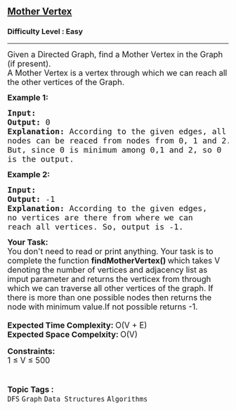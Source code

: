 <h2><a href="https://practice.geeksforgeeks.org/problems/mother-vertex/1">Mother Vertex</a></h2><h3>Difficulty Level : Easy</h3><hr><div class="problems_problem_content__Xm_eO"><p><span style="font-size: 18px;">Given a Directed Graph, find a Mother Vertex in the Graph (if present).&nbsp;<br>A Mother Vertex is a vertex through which we can reach all the other vertices of the Graph.</span></p>
<p><span style="font-size: 18px;"><strong>Example 1:</strong></span></p>
<pre><span style="font-size: 18px;"><strong>Input: 
</strong></span><img src="https://media.geeksforgeeks.org/img-practice/PROD/addEditProblem/701116/Web/Other/a5cc2f40-e569-4761-b6df-16b72658a270_1685086764.png" alt="">
<span style="font-size: 18px;"><strong>Output: </strong>0
<strong>Explanation: </strong>According to the given edges, all 
nodes can be reaced from nodes from 0, 1 and 2. 
But, since 0 is minimum among 0,1 and 2, so 0 
is the output.</span>
</pre>
<p><span style="font-size: 18px;"><strong>Example 2:</strong></span></p>
<pre><span style="font-size: 18px;"><strong>Input: </strong>
</span><img src="https://media.geeksforgeeks.org/img-practice/PROD/addEditProblem/701116/Web/Other/5e3e183b-258d-4f95-9c5d-83eb5f5549ef_1685086764.png" alt="">
<strong><span style="font-size: 18px;">Output: </span></strong><span style="font-size: 18px;">-1
<strong>Explanation: </strong>According to the given edges, 
no vertices are there from where we can 
reach all vertices. So, output is -1.</span>
</pre>
<p><span style="font-size: 18px;"><strong>Your Task:</strong><br>You don't need to read or print anything. Your task is to complete the function&nbsp;<strong>findMotherVertex()&nbsp;</strong>which takes V denoting the number of vertices and adjacency list as imput parameter and returns the verticex from through which we can traverse all other vertices of the graph. If there is more than one possible nodes then returns the node with minimum value.If not possible returns -1.<br><br></span><span style="font-size: 18px;"><strong>Expected Time Complexity: </strong>O(V + E)<br><strong>Expected Space Compelxity:&nbsp;</strong>O(V)<br></span><br><span style="font-size: 18px;"><strong>Constraints:</strong><br>1 ≤ V ≤ 500</span></p></div><br><p><span style=font-size:18px><strong>Topic Tags : </strong><br><code>DFS</code>&nbsp;<code>Graph</code>&nbsp;<code>Data Structures</code>&nbsp;<code>Algorithms</code>&nbsp;